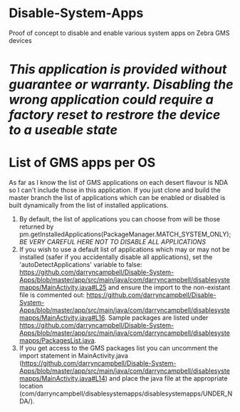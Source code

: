 # Disable-System-Apps
Proof of concept to disable and enable various system apps on Zebra GMS devices

*This application is provided without guarantee or warranty.  Disabling the wrong application could require a factory reset to restrore the device to a useable state*
=========================================================

**List of GMS apps per OS**
==============
As far as I know the list of GMS applications on each desert flavour is NDA so I can't include those in this application.  If you just clone and build the master branch the list of applications which can be enabled or disabled is built dynamically from the list of installed applications.
1. By default, the list of applications you can choose from will be those returned by pm.getInstalledApplications(PackageManager.MATCH_SYSTEM_ONLY);  _BE VERY CAREFUL HERE NOT TO DISABLE ALL APPLICATIONS_
2. If you wish to use a default list of applications which may or may not be installed (safer if you accidentally disable all applications), set the 'autoDetectApplications' variable to false: https://github.com/darryncampbell/Disable-System-Apps/blob/master/app/src/main/java/com/darryncampbell/disablesystemapps/MainActivity.java#L25 and ensure the import to the non-existant file is commented out: https://github.com/darryncampbell/Disable-System-Apps/blob/master/app/src/main/java/com/darryncampbell/disablesystemapps/MainActivity.java#L16.  Sample packages are listed under https://github.com/darryncampbell/Disable-System-Apps/blob/master/app/src/main/java/com/darryncampbell/disablesystemapps/PackagesList.java.
3. If you get access to the GMS packages list you can uncomment the import statement in MainActivity.java (https://github.com/darryncampbell/Disable-System-Apps/blob/master/app/src/main/java/com/darryncampbell/disablesystemapps/MainActivity.java#L14) and place the java file at the appropriate location (com/darryncampbell/disablesystemapps/disablesystemapps/UNDER_NDA/).
